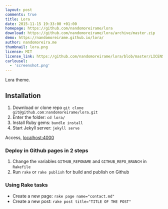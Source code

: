 ```yaml
---
layout: post
comments: true
title: Lora
date: 2015-11-15 19:33:00 +01:00
homepage: https://github.com/nandomoreirame/lora
download: https://github.com/nandomoreirame/lora/archive/master.zip
demo: https://nandomoreirame.github.io/lora/
author: nandomoreira.me
thumbnail: lora.png
license: MIT
license_link: https://github.com/nandomoreirame/lora/blob/master/LICENSE
carlousel:
  - 'screenshot.png'
---
```


Lora theme.

## Installation

1. Download or clone repo `git clone git@github.com:nandomoreirame/lora.git`
2. Enter the folder: `cd lora/`
3. Install Ruby gems: `bundle install`
4. Start Jekyll server: `jekyll serve`

Access, [localhost:4000](https://localhost:4000/)

### Deploy in Github pages in 2 steps

1. Change the variables `GITHUB_REPONAME` and `GITHUB_REPO_BRANCH` in
  `Rakefile`
2. Run `rake` or `rake publish` for build and publish on Github

### Using Rake tasks

* Create a new page: `rake page name="contact.md"`
* Create a new post: `rake post title="TITLE OF THE POST"`

